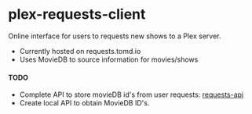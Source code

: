 # plex-requests-client

Online interface for users to requests new shows to a Plex server.
- Currently hosted on requests.tomd.io
- Uses MovieDB to source information for movies/shows

#### TODO

- Complete API to store movieDB id's from user requests: [requests-api](https://github.com/tomdaniels/plex-requests-api)
- Create local API to obtain MovieDB ID's.
